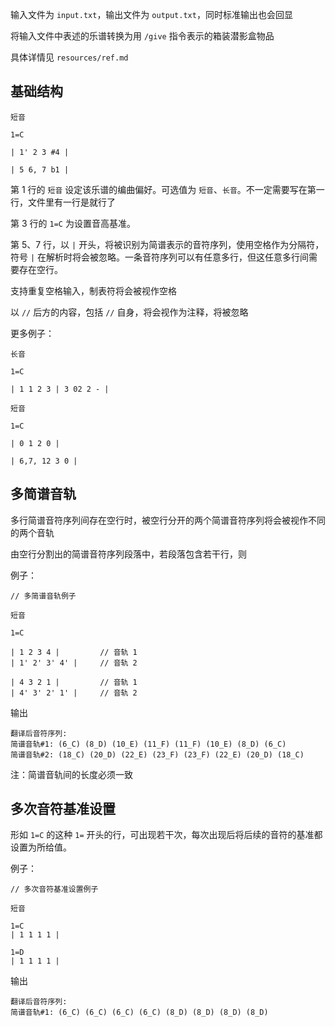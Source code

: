 输入文件为 `input.txt`，输出文件为 `output.txt`，同时标准输出也会回显

将输入文件中表述的乐谱转换为用 `/give` 指令表示的箱装潜影盒物品

具体详情见 `resources/ref.md`

## 基础结构

```
短音

1=C

| 1' 2 3 #4 |

| 5 6, 7 b1 |
```

第 1 行的 `短音` 设定该乐谱的编曲偏好。可选值为 `短音`、`长音`。不一定需要写在第一行，文件里有一行是就行了

第 3 行的 `1=C` 为设置音高基准。

第 5、7 行，以 `|` 开头，将被识别为简谱表示的音符序列，使用空格作为分隔符，符号 `|` 在解析时将会被忽略。一条音符序列可以有任意多行，但这任意多行间需要存在空行。

支持重复空格输入，制表符将会被视作空格

以 `//` 后方的内容，包括 `//` 自身，将会视作为注释，将被忽略

更多例子：

```
长音

1=C

| 1 1 2 3 | 3 02 2 - |
```

```
短音

1=C

| 0 1 2 0 |

| 6,7, 12 3 0 |
```

## 多简谱音轨

多行简谱音符序列间存在空行时，被空行分开的两个简谱音符序列将会被视作不同的两个音轨

由空行分割出的简谱音符序列段落中，若段落包含若干行，则

例子：

```
// 多简谱音轨例子

短音

1=C

| 1 2 3 4 |         // 音轨 1
| 1' 2' 3' 4' |     // 音轨 2

| 4 3 2 1 |         // 音轨 1
| 4' 3' 2' 1' |     // 音轨 2
```

输出

```
翻译后音符序列:
简谱音轨#1: (6_C) (8_D) (10_E) (11_F) (11_F) (10_E) (8_D) (6_C)
简谱音轨#2: (18_C) (20_D) (22_E) (23_F) (23_F) (22_E) (20_D) (18_C)
```

注：简谱音轨间的长度必须一致

## 多次音符基准设置

形如 `1=C` 的这种 `1=` 开头的行，可出现若干次，每次出现后将后续的音符的基准都设置为所给值。

例子：

```
// 多次音符基准设置例子

短音

1=C
| 1 1 1 1 |

1=D
| 1 1 1 1 |
```

输出

```
翻译后音符序列:
简谱音轨#1: (6_C) (6_C) (6_C) (6_C) (8_D) (8_D) (8_D) (8_D)
```
